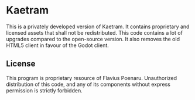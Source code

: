# Kaetram

This is a privately developed version of Kaetram. It contains proprietary and licensed assets that shall not be redistributed. This code contains a lot of upgrades compared to the open-source version. It also removes the old HTML5 client in favour of the Godot client.

## License

This program is proprietary resource of Flavius Poenaru. Unauthorized distribution of this code, and any of its components without express permission is strictly forbidden.
